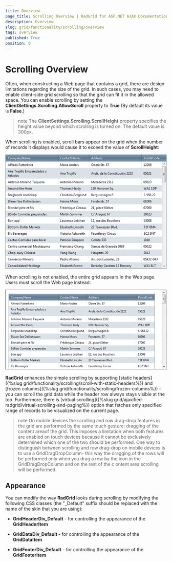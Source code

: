 ```yaml
---
title: Overview
page_title: Scrolling Overview | RadGrid for ASP.NET AJAX Documentation
description: Overview
slug: grid/functionality/scrolling/overview
tags: overview
published: True
position: 0
---
```


# Scrolling Overview



Often, when constructing a Web page that contains a grid, there are design limitations regarding the size of the grid. In such cases, you may need to enable client-side grid scrolling so that the grid can fit it in the allowed space. You can enable scrolling by setting the **ClientSettings.Scrolling.AllowScroll** property to **True** (By default its value is **False**.)

>note The **ClientSettings.Scrolling.ScrollHeight** property specifies the height value beyond which scrolling is turned on. The default value is 300px.
>


When scrolling is enabled, scroll bars appear on the grid when the number of records it displays would cause it to exceed the value of **ScrollHeight**:

![](images/grd_Scrolling_enabled.png)

When scrolling is not enabled, the entire grid appears in the Web page. Users must scroll the Web page instead:

![Scrolling disabled](images/grd_Scrolling_false.png)

**RadGrid** enhances the simple scrolling by supporting [static headers]({%slug grid/functionality/scrolling/scroll-with-static-headers%}) and [frozen columns]({%slug grid/functionality/scrolling/frozen-columns%}) - you can scroll the grid data while the header row always stays visible at the top. Furthermore, there is [virtual scrolling]({%slug grid/ajaxified-radgrid/virtual-scrolling-and-paging%}) option that fetches only specified range of records to be visualized on the current page.

>note On mobile devices the scrolling and row drag-drop features in the grid are performed by the same touch gesture: dragging of the content areaof the grid. This imposes a limitation when both features are enabled on touch devices because it cannot be exclusively determined which one of the two should be performed. One way to distinguish between scrolling and row drag-drop on mobile devices is to use a GridDragDropColumn- this way the dragging of the rows will be performed only when you drag a row by the icon in the GridDragDropColumn and on the rest of the c ontent area scrolling will be performed.
>


## Appearance

You can modify the way **RadGrid** looks during scrolling by modifying the following CSS classes (the "_Default" suffix should be replaced with the name of the skin that you are using):

* **GridHeaderDiv_Default** - for controlling the appearance of the **GridHeaderItem**

* **GridDataDiv_Default -** for controlling the appearance of the **GridDataItem**

* **GridFooterDiv_Default** - for controlling the appearance of the **GridFooterItem**
